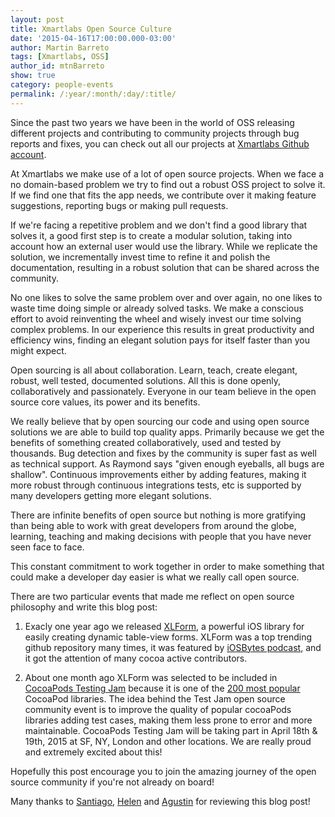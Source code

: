 ```yaml
---
layout: post
title: Xmartlabs Open Source Culture
date: '2015-04-16T17:00:00.000-03:00'
author: Martin Barreto
tags: [Xmartlabs, OSS]
author_id: mtnBarreto
show: true
category: people-events
permalink: /:year/:month/:day/:title/
---
```


Since the past two years we have been in the world of OSS releasing different projects and contributing to community projects through bug reports and fixes, you can check out all our projects at [Xmartlabs Github account](https://github.com/xmartlabs?utf8=%E2%9C%93&query=+only%3Asources+).

At Xmartlabs we make use of a lot of open source projects. When we face a no domain-based problem we try to find out a robust OSS project to solve it. If we find one that fits the app needs, we contribute over it making feature suggestions, reporting bugs or making pull requests.

If we're facing a repetitive problem and we don't find a good library that solves it, a good first step is to create a modular solution, taking into account how an external user would use the library. While we replicate the solution, we incrementally invest time to refine it and polish the documentation, resulting in a robust solution that can be shared across the community.

No one likes to solve the same problem over and over again, no one likes to waste time doing simple or already solved tasks. We make a conscious effort to avoid reinventing the wheel and wisely invest our time solving complex problems. In our experience this results in great productivity and efficiency wins, finding an elegant solution pays for itself faster than you might expect.

Open sourcing is all about collaboration. Learn, teach, create elegant, robust, well tested, documented solutions. All this is done openly, collaboratively and passionately. Everyone in our team believe in the open source core values, its power and its benefits.

We really believe that by open sourcing our code and using open source solutions we are able to build top quality apps. Primarily because we get the benefits of something created collaboratively, used and tested by thousands. Bug detection and fixes by the community is super fast as well as technical support. As Raymond says "given enough eyeballs, all bugs are shallow". Continuous improvements either by adding features, making it more robust through continuous integrations tests, etc is supported by many developers getting more elegant solutions.

There are infinite benefits of open source but nothing is more gratifying than being able to work with great developers from around the globe, learning, teaching and making decisions with people that you have never seen face to face.

This constant commitment to work together in order to make something that could make a developer day easier is what we really call open source.


There are two particular events that made me reflect on open source philosophy and write this blog post:

1. Exacly one year ago we released [XLForm](https://github.com/xmartlabs/XLForm), a powerful iOS library for easily creating dynamic table-view forms. XLForm was a top trending github repository many times, it was featured by [iOSBytes podcast](https://iosbytes.codeschool.com/episodes/16-episode-16-april-17-2014/stories/118-xlform), and it got the attention of many cocoa active contributors.

2. About one month ago XLForm was selected to be included in [CocoaPods Testing Jam](https://blog.cocoapods.org/Test-Jammin/) because it is one of the [200 most popular](https://github.com/CocoaPods/search.cocoapods.org/blob/master/lib/models/pod.rb#L43-L56) CocoaPod libraries. The idea behind the Test Jam open source community event is to improve the quality of popular cocoaPods libraries adding test cases, making them less prone to error and more maintainable. CocoaPods Testing Jam will be taking part in April 18th & 19th, 2015 at SF, NY, London and other locations. We are really proud and extremely excited about this!

Hopefully this post encourage you to join the amazing journey of the open source community if you're not already on board!

Many thanks to [Santiago](https://twitter.com/bryant1410), [Helen](https://github.com/HelOlhausen) and [Agustin](https://twitter.com/awstinh) for reviewing this blog post!
